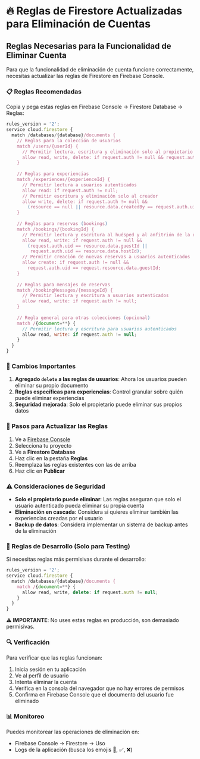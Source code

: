 # 🔥 Reglas de Firestore Actualizadas para Eliminación de Cuentas

## Reglas Necesarias para la Funcionalidad de Eliminar Cuenta

Para que la funcionalidad de eliminación de cuenta funcione correctamente, necesitas actualizar las reglas de Firestore en Firebase Console.

### 📋 Reglas Recomendadas

Copia y pega estas reglas en Firebase Console → Firestore Database → Reglas:

```javascript
rules_version = '2';
service cloud.firestore {
  match /databases/{database}/documents {
    // Reglas para la colección de usuarios
    match /users/{userId} {
      // Permitir lectura, escritura y eliminación solo al propietario de la cuenta
      allow read, write, delete: if request.auth != null && request.auth.uid == userId;
    }
    
    // Reglas para experiencias
    match /experiences/{experienceId} {
      // Permitir lectura a usuarios autenticados
      allow read: if request.auth != null;
      // Permitir escritura y eliminación solo al creador
      allow write, delete: if request.auth != null && 
        (resource == null || resource.data.createdBy == request.auth.uid);
    }
    
    // Reglas para reservas (bookings)
    match /bookings/{bookingId} {
      // Permitir lectura y escritura al huésped y al anfitrión de la reserva
      allow read, write: if request.auth != null && 
        (request.auth.uid == resource.data.guestId || 
         request.auth.uid == resource.data.hostId);
      // Permitir creación de nuevas reservas a usuarios autenticados
      allow create: if request.auth != null && 
        request.auth.uid == request.resource.data.guestId;
    }
    
    // Reglas para mensajes de reservas
    match /bookingMessages/{messageId} {
      // Permitir lectura y escritura a usuarios autenticados
      allow read, write: if request.auth != null;
    }
    
    // Regla general para otras colecciones (opcional)
    match /{document=**} {
      // Permitir lectura y escritura para usuarios autenticados
      allow read, write: if request.auth != null;
    }
  }
}
```

### 🔑 Cambios Importantes

1. **Agregado `delete` a las reglas de usuarios**: Ahora los usuarios pueden eliminar su propio documento
2. **Reglas específicas para experiencias**: Control granular sobre quién puede eliminar experiencias
3. **Seguridad mejorada**: Solo el propietario puede eliminar sus propios datos

### 📝 Pasos para Actualizar las Reglas

1. Ve a [Firebase Console](https://console.firebase.google.com)
2. Selecciona tu proyecto
3. Ve a **Firestore Database**
4. Haz clic en la pestaña **Reglas**
5. Reemplaza las reglas existentes con las de arriba
6. Haz clic en **Publicar**

### ⚠️ Consideraciones de Seguridad

- **Solo el propietario puede eliminar**: Las reglas aseguran que solo el usuario autenticado pueda eliminar su propia cuenta
- **Eliminación en cascada**: Considera si quieres eliminar también las experiencias creadas por el usuario
- **Backup de datos**: Considera implementar un sistema de backup antes de la eliminación

### 🧪 Reglas de Desarrollo (Solo para Testing)

Si necesitas reglas más permisivas durante el desarrollo:

```javascript
rules_version = '2';
service cloud.firestore {
  match /databases/{database}/documents {
    match /{document=**} {
      allow read, write, delete: if request.auth != null;
    }
  }
}
```

**⚠️ IMPORTANTE**: No uses estas reglas en producción, son demasiado permisivas.

### 🔍 Verificación

Para verificar que las reglas funcionan:

1. Inicia sesión en tu aplicación
2. Ve al perfil de usuario
3. Intenta eliminar la cuenta
4. Verifica en la consola del navegador que no hay errores de permisos
5. Confirma en Firebase Console que el documento del usuario fue eliminado

### 📊 Monitoreo

Puedes monitorear las operaciones de eliminación en:
- Firebase Console → Firestore → Uso
- Logs de la aplicación (busca los emojis 🔄, ✅, ❌)